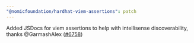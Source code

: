 ```yaml
---
"@nomicfoundation/hardhat-viem-assertions": patch
---
```


Added JSDocs for viem assertions to help with intellisense discoverability, thanks @GarmashAlex ([#6758](https://github.com/NomicFoundation/hardhat/issues/6758))

